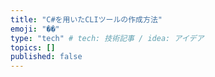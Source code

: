 ```yaml
---
title: "C#を用いたCLIツールの作成方法"
emoji: "��️"
type: "tech" # tech: 技術記事 / idea: アイデア
topics: []
published: false
---
```

